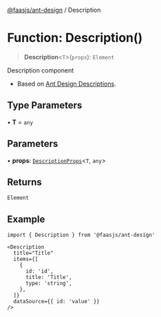 [@faasjs/ant-design](../README.md) / Description

# Function: Description()

> **Description**\<`T`\>(`props`): `Element`

Description component

- Based on [Ant Design Descriptions](https://ant.design/components/descriptions/).

## Type Parameters

• **T** = `any`

## Parameters

• **props**: [`DescriptionProps`](../interfaces/DescriptionProps.md)\<`T`, `any`\>

## Returns

`Element`

## Example

```tsx
import { Description } from '@faasjs/ant-design'

<Description
  title="Title"
  items={[
    {
      id: 'id',
      title: 'Title',
      type: 'string',
    },
  ]}
  dataSource={{ id: 'value' }}
/>
```
